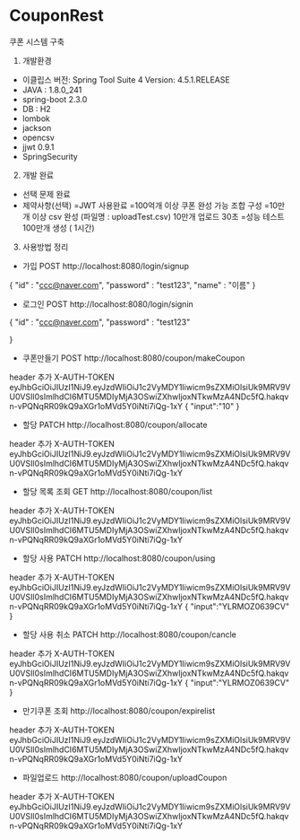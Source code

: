 # CouponRest
쿠폰 시스템 구축 

1. 개발환경 
 - 이클립스 버전: Spring Tool Suite 4 Version: 4.5.1.RELEASE
 - JAVA : 1.8.0_241
 - spring-boot 2.3.0
 - DB : H2
 - lombok
 - jackson
 - opencsv
 - jjwt 0.9.1
 - SpringSecurity 

2. 개발 완료 
 - 선택 문제 완료 
 - 제약사항(선택)
    =JWT 사용완료
    =100억개 이상 쿠폰 완성 가능 조합 구성
    =10만개 이상 csv 완성 (파일명 : uploadTest.csv)
     10만개 업로드 30초
    =성능 테스트 
     100만개 생성 ( 1시간)
     

3. 사용방법 정리

 - 가입
POST
http://localhost:8080/login/signup

{
	"id" : "ccc@naver.com",
	"password" : "test123",
	"name" : "이름"
}

 - 로그인 
POST
http://localhost:8080/login/signin

{
	"id" : "ccc@naver.com",
	"password" : "test123"

}

 - 쿠폰만들기 
POST 
http://localhost:8080/coupon/makeCoupon

header 추가
X-AUTH-TOKEN 
eyJhbGciOiJIUzI1NiJ9.eyJzdWIiOiJ1c2VyMDY1Iiwicm9sZXMiOlsiUk9MRV9VU0VSIl0sImlhdCI6MTU5MDIyMjA3OSwiZXhwIjoxNTkwMzA4NDc5fQ.hakqvn-vPQNqRR09kQ9aXGr1oMVd5Y0iNti7iQg-1xY
{
	"input":"10"
}

 - 할당 
PATCH
http://localhost:8080/coupon/allocate

header 추가
X-AUTH-TOKEN 
eyJhbGciOiJIUzI1NiJ9.eyJzdWIiOiJ1c2VyMDY1Iiwicm9sZXMiOlsiUk9MRV9VU0VSIl0sImlhdCI6MTU5MDIyMjA3OSwiZXhwIjoxNTkwMzA4NDc5fQ.hakqvn-vPQNqRR09kQ9aXGr1oMVd5Y0iNti7iQg-1xY

 - 할당 목록 조회
GET
http://localhost:8080/coupon/list

header 추가
X-AUTH-TOKEN 
eyJhbGciOiJIUzI1NiJ9.eyJzdWIiOiJ1c2VyMDY1Iiwicm9sZXMiOlsiUk9MRV9VU0VSIl0sImlhdCI6MTU5MDIyMjA3OSwiZXhwIjoxNTkwMzA4NDc5fQ.hakqvn-vPQNqRR09kQ9aXGr1oMVd5Y0iNti7iQg-1xY

 - 할당 사용
PATCH
http://localhost:8080/coupon/using

header 추가
X-AUTH-TOKEN 
eyJhbGciOiJIUzI1NiJ9.eyJzdWIiOiJ1c2VyMDY1Iiwicm9sZXMiOlsiUk9MRV9VU0VSIl0sImlhdCI6MTU5MDIyMjA3OSwiZXhwIjoxNTkwMzA4NDc5fQ.hakqvn-vPQNqRR09kQ9aXGr1oMVd5Y0iNti7iQg-1xY
{
	"input":"YLRMOZ0639CV"
}

 - 할당 사용 취소
PATCH
http://localhost:8080/coupon/cancle

header 추가
X-AUTH-TOKEN 
eyJhbGciOiJIUzI1NiJ9.eyJzdWIiOiJ1c2VyMDY1Iiwicm9sZXMiOlsiUk9MRV9VU0VSIl0sImlhdCI6MTU5MDIyMjA3OSwiZXhwIjoxNTkwMzA4NDc5fQ.hakqvn-vPQNqRR09kQ9aXGr1oMVd5Y0iNti7iQg-1xY
{
	"input":"YLRMOZ0639CV"
}

- 만기쿠폰 조회
http://localhost:8080/coupon/expirelist

header 추가
X-AUTH-TOKEN 
eyJhbGciOiJIUzI1NiJ9.eyJzdWIiOiJ1c2VyMDY1Iiwicm9sZXMiOlsiUk9MRV9VU0VSIl0sImlhdCI6MTU5MDIyMjA3OSwiZXhwIjoxNTkwMzA4NDc5fQ.hakqvn-vPQNqRR09kQ9aXGr1oMVd5Y0iNti7iQg-1xY

 - 파일업로드
http://localhost:8080/coupon/uploadCoupon

header 추가
X-AUTH-TOKEN 
eyJhbGciOiJIUzI1NiJ9.eyJzdWIiOiJ1c2VyMDY1Iiwicm9sZXMiOlsiUk9MRV9VU0VSIl0sImlhdCI6MTU5MDIyMjA3OSwiZXhwIjoxNTkwMzA4NDc5fQ.hakqvn-vPQNqRR09kQ9aXGr1oMVd5Y0iNti7iQg-1xY

